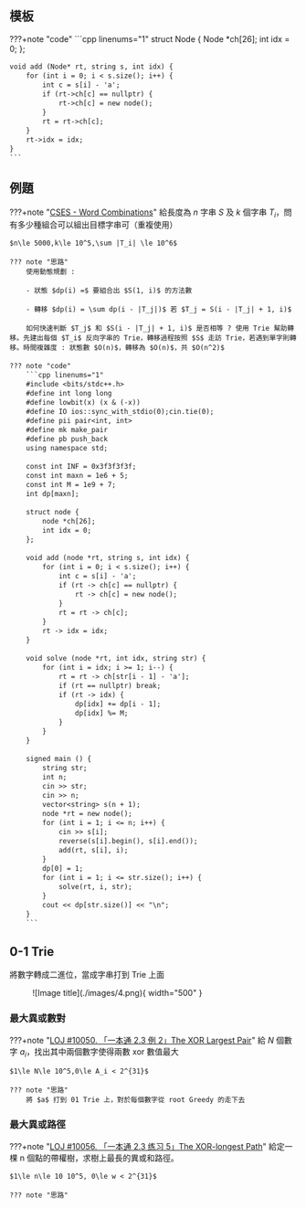 ## 模板

???+note "code"
	```cpp linenums="1"
	struct Node {
        Node *ch[26];
        int idx = 0;
    };

    void add (Node* rt, string s, int idx) {
        for (int i = 0; i < s.size(); i++) {
            int c = s[i] - 'a';
            if (rt->ch[c] == nullptr) {
                rt->ch[c] = new node();
            }
            rt = rt->ch[c];
        } 
        rt->idx = idx;
    }
    ```

## 例題

???+note "[CSES - Word Combinations](https://cses.fi/problemset/task/1731/)"
	給長度為 $n$ 字串 $S$ 及 $k$ 個字串 $T_i$，問有多少種組合可以組出目標字串可（重複使用）
	
	$n\le 5000,k\le 10^5,\sum |T_i| \le 10^6$
	
	??? note "思路"
		使用動態規劃 : 
		
		- 狀態 $dp(i) =$ 要組合出 $S(1, i)$ 的方法數
	
		- 轉移 $dp(i) = \sum dp(i - |T_j|)$ 若 $T_j = S(i - |T_j| + 1, i)$
		
		如何快速判斷 $T_j$ 和 $S(i - |T_j| + 1, i)$ 是否相等 ? 使用 Trie 幫助轉移。先建出每個 $T_i$ 反向字串的 Trie，轉移過程按照 $S$ 走訪 Trie，若遇到單字則轉移。時間複雜度 : 狀態數 $O(n)$，轉移為 $O(n)$，共 $O(n^2)$
	
	??? note "code"
		```cpp linenums="1"
	    #include <bits/stdc++.h>
	    #define int long long
	    #define lowbit(x) (x & (-x))
	    #define IO ios::sync_with_stdio(0);cin.tie(0);
	    #define pii pair<int, int>
	    #define mk make_pair
	    #define pb push_back
	    using namespace std;
	
	    const int INF = 0x3f3f3f3f;
	    const int maxn = 1e6 + 5;
	    const int M = 1e9 + 7;
	    int dp[maxn];
	
	    struct node {
	        node *ch[26];
	        int idx = 0;
	    };
	
	    void add (node *rt, string s, int idx) {
	        for (int i = 0; i < s.size(); i++) {
	            int c = s[i] - 'a';
	            if (rt -> ch[c] == nullptr) {
	                rt -> ch[c] = new node();
	            }
	            rt = rt -> ch[c];
	        } 
	        rt -> idx = idx;
	    }
	
	    void solve (node *rt, int idx, string str) {
	        for (int i = idx; i >= 1; i--) {
	            rt = rt -> ch[str[i - 1] - 'a'];  
	            if (rt == nullptr) break;
	            if (rt -> idx) {
	                dp[idx] += dp[i - 1];
	                dp[idx] %= M;
	            }
	        }
	    }
	
	    signed main () {
	        string str;
	        int n;
	        cin >> str;
	        cin >> n;
	        vector<string> s(n + 1);
	        node *rt = new node();
	        for (int i = 1; i <= n; i++) {
	            cin >> s[i];
	            reverse(s[i].begin(), s[i].end());
	            add(rt, s[i], i);
	        }
	        dp[0] = 1;
	        for (int i = 1; i <= str.size(); i++) {
	            solve(rt, i, str);
	        }
	        cout << dp[str.size()] << "\n";
	    }
	    ```

## 0-1 Trie

將數字轉成二進位，當成字串打到 Trie 上面

<figure markdown>
  ![Image title](./images/4.png){ width="500" }
</figure>

### 最大異或數對

???+note "[LOJ #10050. 「一本通 2.3 例 2」The XOR Largest Pair](https://loj.ac/p/10050)"
	給 $N$ 個數字 $a_i$，找出其中兩個數字使得兩數 xor 數值最大
	
	$1\le N\le 10^5,0\le A_i < 2^{31}$
	
	??? note "思路"
		將 $a$ 打到 01 Trie 上，對於每個數字從 root Greedy 的走下去

### 最大異或路徑		

???+note "[LOJ #10056. 「一本通 2.3 练习 5」The XOR-longest Path](https://loj.ac/p/10056)"
	給定一棵 n 個點的帶權樹，求樹上最長的異或和路徑。
	
	$1\le n\le 10 10^5, 0\le w < 2^{31}$
	
	??? note "思路"
	